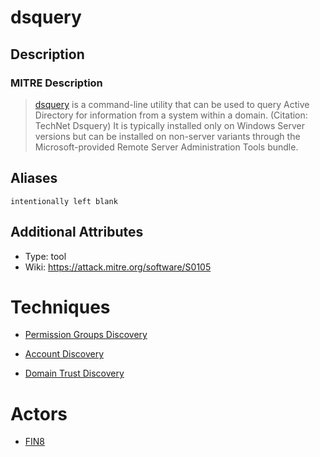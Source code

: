 
# dsquery

## Description

### MITRE Description

> [dsquery](https://attack.mitre.org/software/S0105) is a command-line utility that can be used to query Active Directory for information from a system within a domain. (Citation: TechNet Dsquery) It is typically installed only on Windows Server versions but can be installed on non-server variants through the Microsoft-provided Remote Server Administration Tools bundle.

## Aliases

```
intentionally left blank
```

## Additional Attributes

* Type: tool
* Wiki: https://attack.mitre.org/software/S0105

# Techniques


* [Permission Groups Discovery](../techniques/Permission-Groups-Discovery.md)

* [Account Discovery](../techniques/Account-Discovery.md)
    
* [Domain Trust Discovery](../techniques/Domain-Trust-Discovery.md)
    

# Actors


* [FIN8](../actors/FIN8.md)

